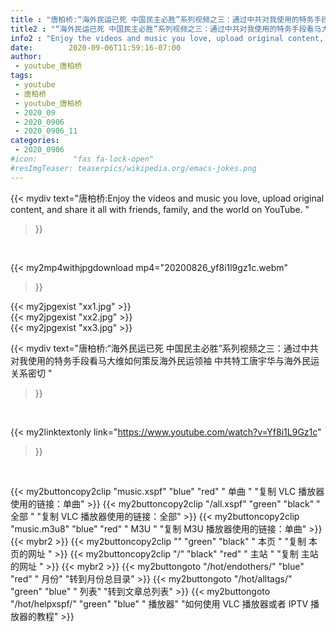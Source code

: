 ```yaml
---
title : "唐柏桥:“海外民运已死 中国民主必胜”系列视频之三：通过中共对我使用的特务手段看马大维如何策反海外民运领袖 中共特工唐宇华与海外民运关系密切 "
title2 : "“海外民运已死 中国民主必胜”系列视频之三：通过中共对我使用的特务手段看马大维如何策反海外民运领袖 中共特工唐宇华与海外民运关系密切 "
info2 : "Enjoy the videos and music you love, upload original content, and share it all with friends, family, and the world on YouTube. "
date:        2020-09-06T11:59:16-07:00
author:
 - youtube_唐柏桥
tags:
 - youtube
 - 唐柏桥
 - youtube_唐柏桥
 - 2020_09
 - 2020_0906
 - 2020_0906_11
categories:
 - 2020_0906
#icon:        "fas fa-lock-open"
#resImgTeaser: teaserpics/wikipedia.org/emacs-jokes.png
---
```


{{< mydiv text="唐柏桥:Enjoy the videos and music you love, upload original content, and share it all with friends, family, and the world on YouTube. "
>}}
<br>


{{< my2mp4withjpgdownload mp4="20200826_yf8i1l9gz1c.webm"
>}}

{{< my2jpgexist "xx1.jpg" >}}<br>
{{< my2jpgexist "xx2.jpg" >}}<br>
{{< my2jpgexist "xx3.jpg" >}}<br>



{{< mydiv text="唐柏桥:“海外民运已死 中国民主必胜”系列视频之三：通过中共对我使用的特务手段看马大维如何策反海外民运领袖 中共特工唐宇华与海外民运关系密切 "
>}}
<br>

{{< my2linktextonly link="https://www.youtube.com/watch?v=Yf8i1L9Gz1c"
>}}


<br>

{{< my2buttoncopy2clip "music.xspf"        "blue"   "red"    " 单曲 "  "复制 VLC 播放器使用的链接：单曲" >}} {{< my2buttoncopy2clip "/all.xspf"         "green"  "black"  " 全部 "  "复制 VLC 播放器使用的链接：全部" >}} {{< my2buttoncopy2clip "music.m3u8"        "blue"   "red"    " M3U  "    "复制 M3U 播放器使用的链接：单曲" >}} {{< mybr2 >}} {{< my2buttoncopy2clip ""                  "green"  "black"  " 本页 "    "复制 本页的网址 " >}} {{< my2buttoncopy2clip "/"                 "black"  "red"    " 主站 "    "复制 主站的网址 " >}} {{< mybr2 >}} {{< my2buttongoto      "/hot/endothers/"   "blue"   "red"    " 月份"   "转到月份总目录" >}} {{< my2buttongoto      "/hot/alltags/"     "green"  "blue"   " 列表"   "转到文章总列表" >}} {{< my2buttongoto      "/hot/helpxspf/"    "green"  "blue"   " 播放器" "如何使用 VLC 播放器或者 IPTV 播放器的教程" >}} 
